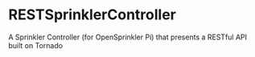 # RESTSprinklerController
A Sprinkler Controller (for OpenSprinkler Pi) that presents a RESTful API built on Tornado
